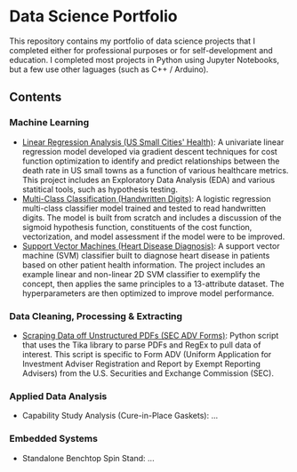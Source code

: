 # Data Science Portfolio

This repository contains my portfolio of data science projects that I completed either for professional purposes or for self-development and education. I completed most projects in Python using Jupyter Notebooks, but a few use other laguages (such as C++ / Arduino).

## Contents

### Machine Learning

   - [Linear Regression Analysis (US Small Cities' Health)](https://github.com/c-coyne/data_science_portfolio/tree/main/Machine%20Learning/Project%201%20-%20Linear%20Regression%20(US%20Small%20Cities'%20Health)): A univariate linear regression model developed via gradient descent techniques for cost function optimization to identify and predict relationships between the death rate in US small towns as a function of various healthcare metrics. This project includes an Exploratory Data Analysis (EDA) and various statitical tools, such as hypothesis testing.
  - [Multi-Class Classification (Handwritten Digits)](https://github.com/c-coyne/data_science_portfolio/tree/main/Machine%20Learning/Project%202%20-%20Multi-Class%20Classification%20(Handwritten%20Digits)): A logistic regression multi-class classifier model trained and tested to read handwritten digits. The model is built from scratch and includes a discussion of the sigmoid hypothesis function, constituents of the cost function, vectorization, and model assessment if the model were to be improved.
  - [Support Vector Machines (Heart Disease Diagnosis)](https://github.com/c-coyne/data_science_portfolio/tree/main/Machine%20Learning/Project%203%20-%20SVM%20Classifiers%20(Heart%20Disease%20Diagnosis)): A support vector machine (SVM) classifier built to diagnose heart disease in patients based on other patient health information. The project includes an example linear and non-linear 2D SVM classifier to exemplify the concept, then applies the same principles to a 13-attribute dataset. The hyperparameters are then optimized to improve model performance.

### Data Cleaning, Processing & Extracting

   - [Scraping Data off Unstructured PDFs (SEC ADV Forms)](https://github.com/c-coyne/data_science_portfolio/tree/main/Data%20Cleaning%2C%20Processing%20%26%20Extracting/Scraping%20Data%20off%20Unstructured%20PDFs%20(SEC%20ADV%20Forms)): Python script that uses the Tika library to parse PDFs and RegEx to pull data of interest. This script is specific to Form ADV (Uniform Application for Investment Adviser Registration and Report by Exempt Reporting Advisers) from the U.S. Securities and Exchange Commission (SEC).

### Applied Data Analysis

   - Capability Study Analysis (Cure-in-Place Gaskets): ...

### Embedded Systems

   - Standalone Benchtop Spin Stand: ...
